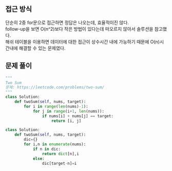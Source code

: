 ## 접근 방식
단순히 2중 for문으로 접근하면 정답은 나오는데, 효율적이진 않다.  
follow-up을 보면 O(n^2)보다 작은 방법이 있다는데 떠오르지 않아서 솔루션을 참고했다.   
해쉬 테이블을 이용하면 데이터에 대한 접근이 상수시간 내에 가능하기 때문에 O(n)시간내에 해결할 수 있는 문제였다.
## 문제 풀이
```python
"""
Two Sum
문제: https://leetcode.com/problems/two-sum/
"""
class Solution:
    def twoSum(self, nums, target):
        for i in range(len(nums)-1):
            for j in range(i+1, len(nums)):
                if nums[i] + nums[j] == target:
                    return [i, j]
```


```python
class Solution:
    def twoSum(self, nums, target):
        dic={}
        for i,n in enumerate(nums):
            if n in dic:
                return dict[n],i
            else:
                dic[target-n]=i
```